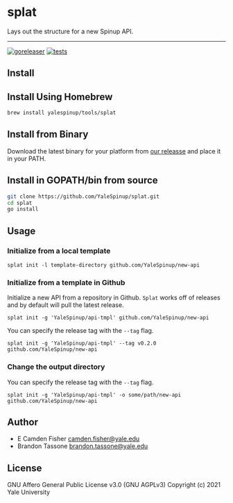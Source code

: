 # splat

Lays out the structure for a new Spinup API.

---
[![goreleaser](https://github.com/YaleSpinup/splat/actions/workflows/releaser.yml/badge.svg)](https://github.com/YaleSpinup/splat/actions/workflows/releaser.yml)
[![tests](https://github.com/YaleSpinup/splat/actions/workflows/tests.yaml/badge.svg)](https://github.com/YaleSpinup/splat/actions/workflows/tests.yaml)
## Install

## Install Using Homebrew

```bash
brew install yalespinup/tools/splat
```

## Install from Binary

Download the latest binary for your platform from [our releasse](https://github.com/YaleSpinup/splat/releases) and place it in your PATH.

## Install in GOPATH/bin from source

```bash
git clone https://github.com/YaleSpinup/splat.git
cd splat
go install
```

## Usage
### Initialize from a local template

`splat init -l template-directory github.com/YaleSpinup/new-api`

### Initialize from a template in Github

Initialize a new API from a repository in Github.  `Splat` works off of releases and by default will pull the latest release.

`splat init -g 'YaleSpinup/api-tmpl' github.com/YaleSpinup/new-api`

 You can specify the release tag with the `--tag` flag.

 `splat init -g 'YaleSpinup/api-tmpl' --tag v0.2.0 github.com/YaleSpinup/new-api`

### Change the output directory

 You can specify the release tag with the `--tag` flag.

 `splat init -g 'YaleSpinup/api-tmpl' -o some/path/new-api github.com/YaleSpinup/new-api`

## Author

* E Camden Fisher <camden.fisher@yale.edu>
* Brandon Tassone <brandon.tassone@yale.edu>

## License

GNU Affero General Public License v3.0 (GNU AGPLv3)
Copyright (c) 2021 Yale University
